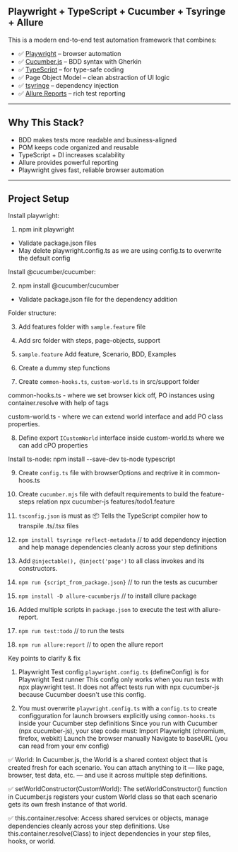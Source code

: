## Playwright + TypeScript + Cucumber + Tsyringe + Allure

This is a modern end-to-end test automation framework that combines:

- ✅ [Playwright](https://playwright.dev/) – browser automation
- ✅ [Cucumber.js](https://github.com/cucumber/cucumber-js) – BDD syntax with Gherkin
- ✅ [TypeScript](https://www.typescriptlang.org/) – for type-safe coding
- ✅ Page Object Model – clean abstraction of UI logic
- ✅ [tsyringe](https://github.com/microsoft/tsyringe) – dependency injection
- ✅ [Allure Reports](https://docs.qameta.io/allure/) – rich test reporting

---

## Why This Stack?

- BDD makes tests more readable and business-aligned
- POM keeps code organized and reusable
- TypeScript + DI increases scalability
- Allure provides powerful reporting
- Playwright gives fast, reliable browser automation

---

## Project Setup


Install playwright:
1. npm init playwright
- Validate package.json files
- May delete playwright.config.ts as we are using config.ts to overwrite the default config

Install @cucumber/cucumber:

2. npm install @cucumber/cucumber
- Validate package.json file for the dependency addition

Folder structure:

3. Add features folder with `sample.feature` file
4. Add src folder with steps, page-objects, support

5. `sample.feature` Add feature, Scenario, BDD, Examples
6. Create a dummy step functions

7. Create `common-hooks.ts`, `custom-world.ts` in src/support folder

common-hooks.ts - where we set browser kick off,  PO instances using container.resolve with help of tags

custom-world.ts - where we can extend world interface and add PO class properties.

8. Define export `ICustomWorld` interface inside custom-world.ts where we can add cPO properties

Install ts-node:
npm install --save-dev ts-node typescript

9. Create `config.ts` file with browserOptions and reqtrive it in common-hoos.ts

10. Create `cucumber.mjs` file with default requirements to build the feature-steps relation
npx cucumber-js features/todo1.feature

11. `tsconfig.json` is must as 📦 Tells the TypeScript compiler how to transpile .ts/.tsx files

12. `npm install tsyringe reflect-metadata` // to add dependency injection and help manage dependencies cleanly across your step definitions

13. Add `@injectable(), @inject('page')` to all class invokes and its constructors.

14. `npm run {script_from_package.json}` // to run the tests as cucumber

15. `npm install -D allure-cucumberjs` // to install cllure package
16. Added multiple scripts in `package.json` to execute the test with allure-report.
17. `npm run test:todo` // to run the tests
18. `npm run allure:report` // to open the allure report


Key points to clarify & fix
1. Playwright Test config `playwright.config.ts` (defineConfig) is for Playwright Test runner
This config only works when you run tests with npx playwright test.
It does not affect tests run with npx cucumber-js because Cucumber doesn't use this config.

2. You must overwrite `playwright.config.ts` with a `config.ts` to create configguration for launch browsers explicitly using `common-hooks.ts` inside your Cucumber step definitions
Since you run with Cucumber (npx cucumber-js), your step code must:
Import Playwright (chromium, firefox, webkit)
Launch the browser manually
Navigate to baseURL (you can read from your env config)

✅ World:
In Cucumber.js, the World is a shared context object that is created fresh for each scenario. You can attach anything to it — like page, browser, test data, etc. — and use it across multiple step definitions.

✅ setWorldConstructor(CustomWorld):
The setWorldConstructor() function in Cucumber.js registers your custom World class so that each scenario gets its own fresh instance of that world.

✅ this.container.resolve:
Access shared services or objects, manage dependencies cleanly across your step definitions.
Use this.container.resolve(Class) to inject dependencies in your step files, hooks, or world.
